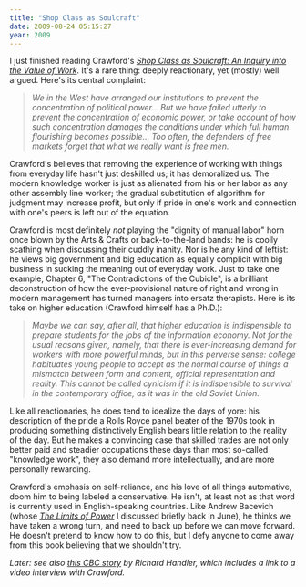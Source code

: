 ```yaml
---
title: "Shop Class as Soulcraft"
date: 2009-08-24 05:15:27
year: 2009
---
```

I just finished reading Crawford's <a href="http://www.amazon.com/Shop-Class-Soulcraft-Inquiry-Value/dp/1594202230"><em>Shop Class as Soulcraft: An Inquiry into the Value of Work</em></a>. It's a rare thing: deeply reactionary, yet (mostly) well argued. Here's its central complaint:
<blockquote><em>We in the West have arranged our institutions to prevent the concentration of political power… But we have failed utterly to prevent the concentration of economic power, or take account of how such concentration damages the conditions under which full human flourishing becomes possible… Too often, the defenders of free markets forget that what we really want is free men.</em></blockquote>
Crawford's believes that removing the experience of working with things from everyday life hasn't just deskilled us; it has demoralized us. The modern knowledge worker is just as alienated from his or her labor as any other assembly line worker; the gradual substitution of algorithm for judgment may increase profit, but only if pride in one's work and connection with one's peers is left out of the equation.

Crawford is most definitely <em>not</em> playing the "dignity of manual labor" horn once blown by the Arts &amp; Crafts or back-to-the-land bands: he is coolly scathing when discussing their cuddly inanity. Nor is he any kind of leftist: he views big government and big education as equally complicit with big business in sucking the meaning out of everyday work. Just to take one example, Chapter 6, "The Contradictions of the Cubicle", is a brilliant deconstruction of how the ever-provisional nature of right and wrong in modern management has turned managers into ersatz therapists. Here is its take on higher education (Crawford himself has a Ph.D.):
<blockquote><em>Maybe we can say, after all, that higher education is indispensible to prepare students for the jobs of the information economy. Not for the usual reasons given, namely, that there is ever-increasing demand for workers with more powerful minds, but in this perverse sense: college habituates young people to accept as the normal course of things a mismatch between form and content, official representation and reality. This cannot be called cynicism if it is indispensible to survival in the contemporary office, as it was in the old Soviet Union.</em></blockquote>
Like all reactionaries, he does tend to idealize the days of yore: his description of the pride a Rolls Royce panel beater of the 1970s took in producing something distinctively English bears little relation to the reality of the day. But he makes a convincing case that skilled trades are not only better paid and steadier occupations these days than most so-called "knowledge work", they also demand more intellectually, and are more personally rewarding.

Crawford's emphasis on self-reliance, and his love of all things automative, doom him to being labeled a conservative. He isn't, at least not as that word is currently used in English-speaking countries. Like Andrew Bacevich (whose <a href="http://www.amazon.com/Limits-Power-American-Exceptionalism-Project/dp/0805090169"><em>The Limits of Power</em></a> I discussed briefly back in June), he thinks we have taken a wrong turn, and need to back up before we can move forward. He doesn't pretend to know how to do this, but I defy anyone to come away from this book believing that we shouldn't try.

<em>Later: see also <a href="http://www.cbc.ca/canada/story/2009/09/08/f-vp-handler.html">this CBC story</a> by Richard Handler, which includes a link to a video interview with Crawford.</em>
